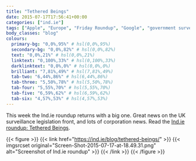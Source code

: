 ```yaml
---
title: "Tethered Beings"
date: 2015-07-17T17:56:41+00:00
categories: ["ind.ie"]
tags: ["Apple", "Europe", "Friday Roundup", "Google", "government surveillance", "Internet Of Things", "privacy", "surveillance", "UK"]
body_classes: "blog"
colours:
  primary-bg: "0,0%,95%" # hsl(0,0%,95%)
  secondary-bg: "0,0%,82%" # hsl(0,0%,82%)
  text: "0,0%,21%" # hsl(0,0%,21%)
  linktext: "0,100%,33%" # hsl(0,100%,33%)
  darklinktext: "0,0%,0%" # hsl(0,0%,0%)
  brilliant: "7,81%,49%" # hsl(7,81%,49%)
  tab-two: "6,44%,86%" # hsl(6,44%,86%)
  tab-three: "5,50%,78%" # hsl(5,50%,78%)
  tab-four: "5,55%,70%" # hsl(5,55%,70%)
  tab-five: "6,59%,62%" # hsl(6,59%,62%)
  tab-six: "4,57%,53%" # hsl(4,57%,53%)
---
```


This week the Ind.ie roundup returns with a big one. Great news on the UK surveillance legislation front, and lots of corporation news. Read the [Ind.ie roundup: Tethered Beings](https://ind.ie/blog/tethered-beings/).

{{< figure >}}
  {{< link href="https://ind.ie/blog/tethered-beings/" >}}
  	{{< imgsrcset original="Screen-Shot-2015-07-17-at-18.49.31.png" alt="Screenshot of Ind.ie roundup" >}}
  {{< /link >}}
{{< /figure >}}
